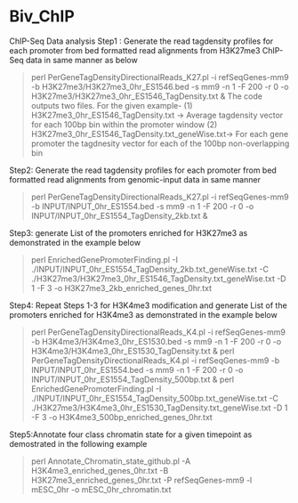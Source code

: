 # Biv_ChIP
ChIP-Seq Data analysis 
Step1 : Generate the read tagdensity profiles for each promoter from bed formatted read alignments from H3K27me3 ChIP-Seq data in same manner as below
>perl PerGeneTagDensityDirectionalReads_K27.pl -i refSeqGenes-mm9 -b H3K27me3/H3K27me3_0hr_ES1546.bed -s mm9 -n 1 -F 200 -r 0 -o H3K27me3/H3K27me3_0hr_ES1546_TagDensity.txt &
The code outputs two files. For the given example-
(1) H3K27me3_0hr_ES1546_TagDensity.txt -> Average tagdensity vector for each 100bp bin within the promoter window
(2) H3K27me3_0hr_ES1546_TagDensity.txt_geneWise.txt-> For each gene promoter the tagdnesity vector for each of the 100bp non-overlapping bin 

Step2: Generate the read tagdensity profiles for each promoter from bed formatted read alignments from genomic-input data in same manner
>perl PerGeneTagDensityDirectionalReads_K27.pl -i refSeqGenes-mm9 -b INPUT/INPUT_0hr_ES1554.bed -s mm9 -n 1 -F 200 -r 0 -o INPUT/INPUT_0hr_ES1554_TagDensity_2kb.txt &

Step3: generate List of the promoters enriched for H3K27me3 as demonstrated in the example below 
>perl EnrichedGenePromoterFinding.pl -I ./INPUT/INPUT_0hr_ES1554_TagDensity_2kb.txt_geneWise.txt -C ./H3K27me3/H3K27me3_0hr_ES1546_TagDensity.txt_geneWise.txt -D 1 -F 3 -o H3K27me3_2kb_enriched_genes_0hr.txt

Step4: Repeat Steps 1-3 for H3K4me3 modification and generate List of the promoters enriched for H3K4me3 as demonstrated in the example below 
>perl PerGeneTagDensityDirectionalReads_K4.pl -i refSeqGenes-mm9 -b H3K4me3/H3K4me3_0hr_ES1530.bed -s mm9 -n 1 -F 200 -r 0 -o H3K4me3/H3K4me3_0hr_ES1530_TagDensity.txt &
>perl PerGeneTagDensityDirectionalReads_K4.pl -i refSeqGenes-mm9 -b INPUT/INPUT_0hr_ES1554.bed -s mm9 -n 1 -F 200 -r 0 -o INPUT/INPUT_0hr_ES1554_TagDensity_500bp.txt &
>perl EnrichedGenePromoterFinding.pl -I ./INPUT/INPUT_0hr_ES1554_TagDensity_500bp.txt_geneWise.txt -C ./H3K27me3/H3K4me3_0hr_ES1530_TagDensity.txt_geneWise.txt -D 1 -F 3 -o H3K4me3_500bp_enriched_genes_0hr.txt

Step5:Annotate four class chromatin state for a given timepoint as demostrated in the following example
>perl Annotate_Chromatin_state_github.pl -A H3K4me3_enriched_genes_0hr.txt -B H3K27me3_enriched_genes_0hr.txt -P refSeqGenes-mm9 -l mESC_0hr -o mESC_0hr_chromatin.txt
